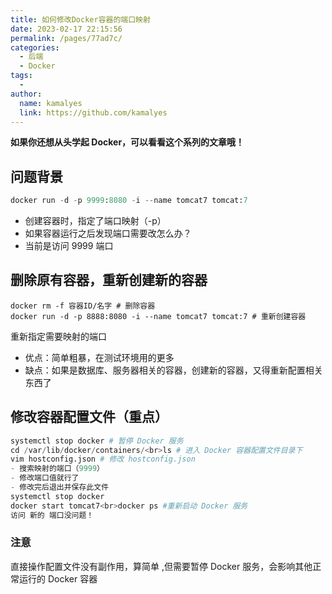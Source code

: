 ```yaml
---
title: 如何修改Docker容器的端口映射
date: 2023-02-17 22:15:56
permalink: /pages/77ad7c/
categories:
  - 后端
  - Docker
tags:
  - 
author: 
  name: kamalyes
  link: https://github.com/kamalyes
---
```

**如果你还想从头学起 Docker，可以看看这个系列的文章哦！**

## 问题背景
```python
docker run -d -p 9999:8080 -i --name tomcat7 tomcat:7
```

- 创建容器时，指定了端口映射（-p）
- 如果容器运行之后发现端口需要改怎么办？
- 当前是访问 9999 端口

## 删除原有容器，重新创建新的容器
```
docker rm -f 容器ID/名字 # 删除容器
docker run -d -p 8888:8080 -i --name tomcat7 tomcat:7 # 重新创建容器
```
重新指定需要映射的端口
- 优点：简单粗暴，在测试环境用的更多
- 缺点：如果是数据库、服务器相关的容器，创建新的容器，又得重新配置相关东西了

## 修改容器配置文件（重点）
```python
systemctl stop docker # 暂停 Docker 服务
cd /var/lib/docker/containers/<br>ls # 进入 Docker 容器配置文件目录下
vim hostconfig.json # 修改 hostconfig.json
- 搜索映射的端口（9999）
- 修改端口值就行了
- 修改完后退出并保存此文件
systemctl stop docker
docker start tomcat7<br>docker ps #重新启动 Docker 服务
访问 新的 端口没问题！
```
### 注意
直接操作配置文件没有副作用，算简单 ,但需要暂停 Docker 服务，会影响其他正常运行的 Docker 容器
